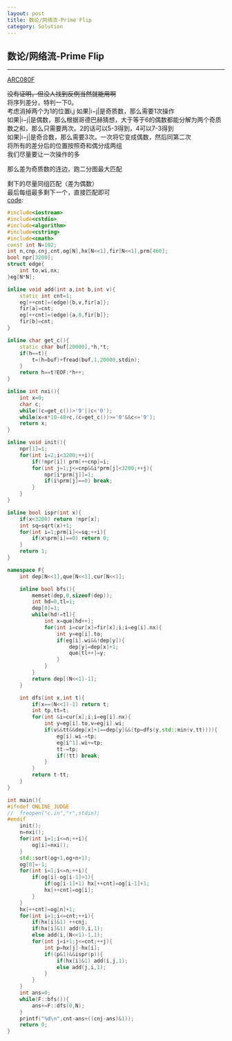 ```yaml
---
layout: post
title: 数论/网络流-Prime Flip
category: Solution
---
```


## 数论/网络流-Prime Flip

---

[ARC080F](https://arc080.contest.atcoder.jp/tasks/arc080_d)  

~~没有证明，但没人找到反例当然就能用啊~~  
将序列差分，特判一下0。  
考虑消掉两个为1的位置i,j 如果|i−j|是奇质数，那么需要1次操作  
如果|i−j|是偶数，那么根据哥德巴赫猜想，大于等于6的偶数都能分解为两个奇质数之和，那么只需要两次。2的话可以5-3得到，4可以7-3得到  
如果|i−j|是奇合数，那么需要3次。一次将它变成偶数，然后同第二次  
将所有的差分后的位置按照奇和偶分成两组  
我们尽量要让一次操作的多  

那么差为奇质数的连边，跑二分图最大匹配  

剩下的尽量同组匹配（差为偶数）  
最后每组最多剩下一个，直接匹配即可  
[code](https://github.com/syniox/Online_Judge_solutions/blob/master/AtCoder/ARC080F.cpp):

```cpp
#include<iostream>
#include<cstdio>
#include<algorithm>
#include<cstring>
#include<cmath>
const int N=102;
int n,cnp,cnj,cnt,og[N],hx[N<<1],fir[N<<1],prm[460];
bool npr[3200];
struct edge{
	int to,wi,nx;
}eg[N*N];

inline void add(int a,int b,int v){
	static int cnt=1;
	eg[++cnt]=(edge){b,v,fir[a]};
	fir[a]=cnt;
	eg[++cnt]=(edge){a,0,fir[b]};
	fir[b]=cnt;
}

inline char get_c(){
	static char buf[20000],*h,*t;
	if(h==t){
		t=(h=buf)+fread(buf,1,20000,stdin);
	}
	return h==t?EOF:*h++;
}

inline int nxi(){
	int x=0;
	char c;
	while((c=get_c())>'9'||c<'0');
	while(x=x*10-48+c,(c=get_c())>='0'&&c<='9');
	return x;
}

inline void init(){
	npr[1]=1;
	for(int i=2;i<3200;++i){
		if(!npr[i]) prm[++cnp]=i;
		for(int j=1;j<=cnp&&i*prm[j]<3200;++j){
			npr[i*prm[j]]=1;
			if(i%prm[j]==0) break;
		}
	}
}

inline bool ispr(int x){
	if(x<3200) return !npr[x];
	int sq=sqrt(x)+1;
	for(int i=1;prm[i]<=sq;++i){
		if(x%prm[i]==0) return 0;
	}
	return 1;
}

namespace F{
	int dep[N<<1],que[N<<1],cur[N<<1];

	inline bool bfs(){
		memset(dep,0,sizeof(dep));
		int hd=0,tl=1;
		dep[0]=1;
		while(hd!=tl){
			int x=que[hd++];
			for(int i=cur[x]=fir[x];i;i=eg[i].nx){
				int y=eg[i].to;
				if(eg[i].wi&&!dep[y]){
					dep[y]=dep[x]+1;
					que[tl++]=y;
				}
			}
		}
		return dep[(N<<1)-1];
	}

	int dfs(int x,int t){
		if(x==(N<<1)-1) return t;
		int tp,tt=t;
		for(int &i=cur[x];i;i=eg[i].nx){
			int y=eg[i].to,v=eg[i].wi;
			if(v&&tt&&dep[x]+1==dep[y]&&(tp=dfs(y,std::min(v,tt)))){
				eg[i].wi-=tp;
				eg[i^1].wi+=tp;
				tt-=tp;
				if(!tt) break;
			}
		}
		return t-tt;
	}
}

int main(){
#ifndef ONLINE_JUDGE
//	freopen("c.in","r",stdin);
#endif
	init();
	n=nxi();
	for(int i=1;i<=n;++i){
		og[i]=nxi();
	}
	std::sort(og+1,og+n+1);
	og[0]=-1;
	for(int i=1;i<=n;++i){
		if(og[i]-og[i-1]>1){
			if(og[i-1]+1) hx[++cnt]=og[i-1]+1;
			hx[++cnt]=og[i];
		}
	}
	hx[++cnt]=og[n]+1;
	for(int i=1;i<=cnt;++i){
		if(hx[i]&1) ++cnj;
		if(hx[i]&1) add(0,i,1);
		else add(i,(N<<1)-1,1);
		for(int j=i+1;j<=cnt;++j){
			int p=hx[j]-hx[i];
			if((p&1)&&ispr(p)){
				if(hx[i]&1) add(i,j,1);
				else add(j,i,1);
			}
		}
	}
	int ans=0;
	while(F::bfs()){
		ans+=F::dfs(0,N);
	}
	printf("%d\n",cnt-ans+((cnj-ans)&1));
	return 0;
}
```
